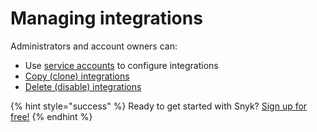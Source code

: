 # Managing integrations

Administrators and account owners can:

* Use [service accounts](service-accounts/) to configure integrations
* [Copy \(clone\) integrations](clone-an-integration-across-your-snyk-orgs/)
* [Delete \(disable\) integrations](disable-a-git-integration/)

{% hint style="success" %}
Ready to get started with Snyk? [Sign up for free!](https://snyk.io/login?cta=sign-up&loc=footer&page=support_docs_page/)
{% endhint %}

